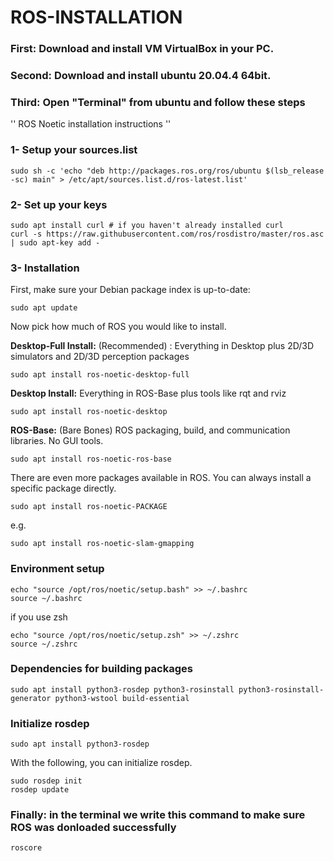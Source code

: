 # ROS-INSTALLATION

### First: Download and install VM VirtualBox in your PC.
### Second: Download and install ubuntu 20.04.4 64bit.
### Third: Open "Terminal" from ubuntu and follow these steps 

'' ROS Noetic installation instructions '' 

### 1- Setup your sources.list

```
sudo sh -c 'echo "deb http://packages.ros.org/ros/ubuntu $(lsb_release -sc) main" > /etc/apt/sources.list.d/ros-latest.list'
```

### 2- Set up your keys

``` 
sudo apt install curl # if you haven't already installed curl
curl -s https://raw.githubusercontent.com/ros/rosdistro/master/ros.asc | sudo apt-key add -
```

### 3- Installation

First, make sure your Debian package index is up-to-date:
```
sudo apt update
```
Now pick how much of ROS you would like to install.

**Desktop-Full Install:** (Recommended) : Everything in Desktop plus 2D/3D simulators and 2D/3D perception packages

```
sudo apt install ros-noetic-desktop-full
```
**Desktop Install:** Everything in ROS-Base plus tools like rqt and rviz
```
sudo apt install ros-noetic-desktop
```
**ROS-Base:** (Bare Bones) ROS packaging, build, and communication libraries. No GUI tools.
```
sudo apt install ros-noetic-ros-base
```

There are even more packages available in ROS. You can always install a specific package directly.
```
sudo apt install ros-noetic-PACKAGE
```
e.g.
```
sudo apt install ros-noetic-slam-gmapping
```

### Environment setup
```
echo "source /opt/ros/noetic/setup.bash" >> ~/.bashrc
source ~/.bashrc
```
if you use zsh 

```
echo "source /opt/ros/noetic/setup.zsh" >> ~/.zshrc
source ~/.zshrc
```

### Dependencies for building packages

```
sudo apt install python3-rosdep python3-rosinstall python3-rosinstall-generator python3-wstool build-essential
```

### Initialize rosdep

```
sudo apt install python3-rosdep
```

With the following, you can initialize rosdep.

```
sudo rosdep init
rosdep update
```

### Finally: in the terminal we write this command to make sure **ROS** was donloaded successfully
```
roscore
```











































